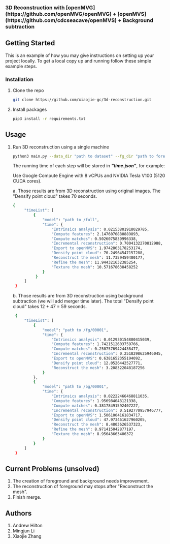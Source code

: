 <h3>3D Reconstruction with [openMVG](https://github.com/openMVG/openMVG) + [openMVS](https://github.com/cdcseacave/openMVS) + Background subtraction</h3>

<!-- GETTING STARTED -->
## Getting Started

This is an example of how you may give instructions on setting up your project locally.
To get a local copy up and running follow these simple example steps.

### Installation

1. Clone the repo

   ```sh
   git clone https://github.com/xiaojie-gc/3d-reconstruction.git
   ```
3. Install packages

   ```sh
   pip3 install -r requirements.txt
   ```

<!-- USAGE EXAMPLES -->
## Usage

1. Run 3D reconstruction using a single machine

    ```sh
    python3 main.py --data_dir "path to dataset" --fg_dir "path to foreground" --bg_dir "path to background" --output_dir "path to final output"
    ```
   The running time of each step will be stored in ***"time.json"***, for example:
   
   Use Google Compute Engine with 8 vCPUs and NVIDIA Tesla V100 (5120 CUDA cores).
   
   a. Those results are from 3D reconstruction using original images. The "Densify point cloud" takes 70 seconds.
   ```sh
   {
        "timeList": [
            {
                "model": "path to /full",
                "time": {
                    "Intrinsics analysis": 0.02153801918029785,
                    "Compute features": 2.1476070880889893,
                    "Compute matches": 0.5026075839996338,
                    "Incremental reconstruction": 0.7004132270812988,
                    "Export to openMVS": 1.9742863178253174,
                    "Densify point cloud": 70.24964547157288,
                    "Reconstruct the mesh": 11.7359459400177,
                    "Refine the mesh": 11.944321632385254,
                    "Texture the mesh": 10.571678638458252
                }
             }
        ]
    } 
   ```
  
   b. Those results are from 3D reconstruction using background subtraction (we will add merger time later). The total "Densify point cloud" takes
   12 + 47 = 59 seconds.
   ```sh
    {
        "timeList": [
            {
                "model": "path to /fg/00001",
                "time": {
                    "Intrinsics analysis": 0.012930154800415039,
                    "Compute features": 1.7421512603759766,
                    "Compute matches": 0.25075769424438477,
                    "Incremental reconstruction": 0.2518298625946045,
                    "Export to openMVS": 0.6381652355194092,
                    "Densify point cloud": 12.0526442527771,
                    "Reconstruct the mesh": 3.208322048187256
                }
            },
            {
                "model": "path to /bg/00001",
                "time": {
                    "Intrinsics analysis": 0.02222466468811035,
                    "Compute features": 1.956984043121338,
                    "Compute matches": 0.38178491592407227,
                    "Incremental reconstruction": 0.5192770957946777,
                    "Export to openMVS": 1.5061004161834717,
                    "Densify point cloud": 47.973461627960205,
                    "Reconstruct the mesh": 8.4803626537323,
                    "Refine the mesh": 8.971415042877197,
                    "Texture the mesh": 8.95643663406372
                }
            }
        ]
    }
    ```


<!-- problems -->
## Current Problems (unsolved)
1. The creation of foreground and background needs improvement.
2. The reconstruction of foreground may stops after "Reconstruct the mesh".
3. Finish merge.

## Authors

1. Andrew Hilton
2. Mingjun Li
3. Xiaojie Zhang
